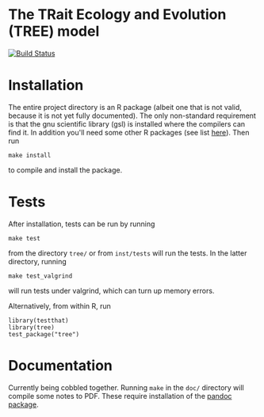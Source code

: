 # The TRait Ecology and Evolution (TREE) model

[![Build Status](http://acropora.bio.mq.edu.au:8080//github.com/richfitz/tree/status.svg?branch=master)](http://acropora.bio.mq.edu.au:8080//github.com/richfitz/tree)

# Installation

The entire project directory is an R package (albeit one that is not
valid, because it is not yet fully documented).  The only non-standard
requirement is that the gnu scientific library (gsl) is installed where the compilers
can find it.  In addition you'll need some other R packages (see list [here](https://github.com/richfitz/tree/issues/83)). Then run

    make install

to compile and install the package.

# Tests

After installation, tests can be run by running

    make test

from the directory `tree/` or from `inst/tests` will run the tests.
In the latter directory, running

	make test_valgrind

will run tests under valgrind, which can turn up memory errors.

Alternatively, from within R, run

    library(testthat)
	library(tree)
	test_package("tree")

# Documentation

Currently being cobbled together.  Running `make` in the `doc/`
directory will compile some notes to PDF. These require installation
of the [pandoc package](http://johnmacfarlane.net/pandoc/installing.html).
